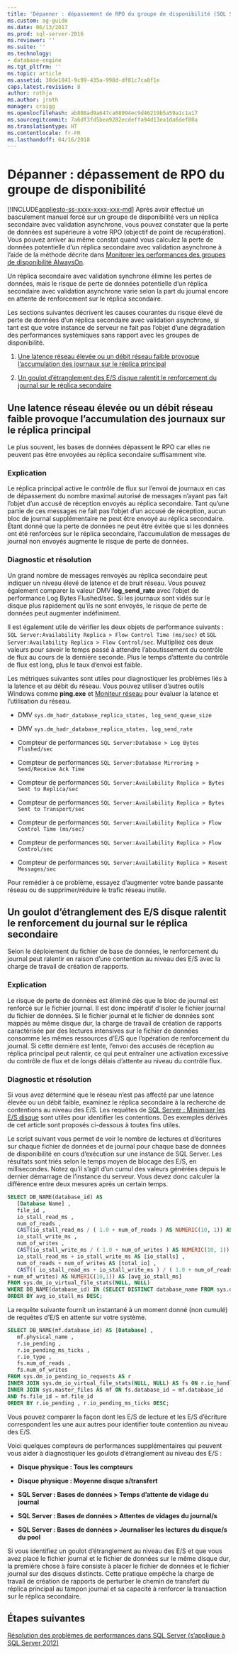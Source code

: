 ```yaml
---
title: 'Dépanner : dépassement de RPO du groupe de disponibilité (SQL Server) | Microsoft Docs'
ms.custom: ag-guide
ms.date: 06/13/2017
ms.prod: sql-server-2016
ms.reviewer: ''
ms.suite: ''
ms.technology:
- database-engine
ms.tgt_pltfrm: ''
ms.topic: article
ms.assetid: 38de1841-9c99-435a-998d-df81c7ca0f1e
caps.latest.revision: 8
author: rothja
ms.author: jroth
manager: craigg
ms.openlocfilehash: ab808ad9a647ca68094ec9d46219b5a59a1c1a17
ms.sourcegitcommit: 7a6df3fd5bea9282ecdeffa94d13ea1da6def80a
ms.translationtype: HT
ms.contentlocale: fr-FR
ms.lasthandoff: 04/16/2018
---
```

# <a name="troubleshoot-availability-group-exceeded-rpo"></a>Dépanner : dépassement de RPO du groupe de disponibilité
[!INCLUDE[appliesto-ss-xxxx-xxxx-xxx-md](../../../includes/appliesto-ss-xxxx-xxxx-xxx-md.md)]
  Après avoir effectué un basculement manuel forcé sur un groupe de disponibilité vers un réplica secondaire avec validation asynchrone, vous pouvez constater que la perte de données est supérieure à votre RPO (objectif de point de récupération). Vous pouvez arriver au même constat quand vous calculez la perte de données potentielle d’un réplica secondaire avec validation asynchrone à l’aide de la méthode décrite dans [Monitorer les performances des groupes de disponibilité AlwaysOn](monitor-performance-for-always-on-availability-groups.md).  
  
 Un réplica secondaire avec validation synchrone élimine les pertes de données, mais le risque de perte de données potentielle d’un réplica secondaire avec validation asynchrone varie selon la part du journal encore en attente de renforcement sur le réplica secondaire.  
  
 Les sections suivantes décrivent les causes courantes du risque élevé de perte de données d’un réplica secondaire avec validation asynchrone, si tant est que votre instance de serveur ne fait pas l’objet d’une dégradation des performances systémiques sans rapport avec les groupes de disponibilité.  
  
1.  [Une latence réseau élevée ou un débit réseau faible provoque l’accumulation des journaux sur le réplica principal](#BKMK_LATENCY)  
  
2.  [Un goulot d’étranglement des E/S disque ralentit le renforcement du journal sur le réplica secondaire](#BKMK_IO_BOTTLENECK)  
  
##  <a name="BKMK_LATENCY"></a> Une latence réseau élevée ou un débit réseau faible provoque l’accumulation des journaux sur le réplica principal  
 Le plus souvent, les bases de données dépassent le RPO car elles ne peuvent pas être envoyées au réplica secondaire suffisamment vite.  
  
### <a name="explanation"></a>Explication  
 Le réplica principal active le contrôle de flux sur l’envoi de journaux en cas de dépassement du nombre maximal autorisé de messages n’ayant pas fait l’objet d’un accusé de réception envoyés au réplica secondaire. Tant qu’une partie de ces messages ne fait pas l’objet d’un accusé de réception, aucun bloc de journal supplémentaire ne peut être envoyé au réplica secondaire. Étant donné que la perte de données ne peut être évitée que si les données ont été renforcées sur le réplica secondaire, l’accumulation de messages de journal non envoyés augmente le risque de perte de données.  
  
### <a name="diagnosis-and-resolution"></a>Diagnostic et résolution  
 Un grand nombre de messages renvoyés au réplica secondaire peut indiquer un niveau élevé de latence et de bruit réseau. Vous pouvez également comparer la valeur DMV **log_send_rate** avec l’objet de performance Log Bytes Flushed/sec. Si les journaux sont vidés sur le disque plus rapidement qu’ils ne sont envoyés, le risque de perte de données peut augmenter indéfiniment.  
  
 Il est également utile de vérifier les deux objets de performance suivants : `SQL Server:Availability Replica > Flow Control Time (ms/sec)` et `SQL Server:Availability Replica > Flow Control/sec`. Multipliez ces deux valeurs pour savoir le temps passé à attendre l’aboutissement du contrôle de flux au cours de la dernière seconde. Plus le temps d’attente du contrôle de flux est long, plus le taux d’envoi est faible.  
  
 Les métriques suivantes sont utiles pour diagnostiquer les problèmes liés à la latence et au débit du réseau. Vous pouvez utiliser d’autres outils Windows comme **ping.exe** et [Moniteur réseau](http://www.microsoft.com/download/details.aspx?id=4865) pour évaluer la latence et l’utilisation du réseau.  
  
-   DMV `sys.dm_hadr_database_replica_states, log_send_queue_size`  
  
-   DMV `sys.dm_hadr_database_replica_states, log_send_rate`  
  
-   Compteur de performances `SQL Server:Database > Log Bytes Flushed/sec`  
  
-   Compteur de performances `SQL Server:Database Mirroring > Send/Receive Ack Time`  
  
-   Compteur de performances `SQL Server:Availability Replica > Bytes Sent to Replica/sec`  
  
-   Compteur de performances `SQL Server:Availability Replica > Bytes Sent to Transport/sec`  
  
-   Compteur de performances `SQL Server:Availability Replica > Flow Control Time (ms/sec)`  
  
-   Compteur de performances `SQL Server:Availability Replica > Flow Control/sec`  
  
-   Compteur de performances `SQL Server:Availability Replica > Resent Messages/sec`  

Pour remédier à ce problème, essayez d’augmenter votre bande passante réseau ou de supprimer/réduire le trafic réseau inutile.  


##  <a name="BKMK_IO_BOTTLENECK"></a> Un goulot d’étranglement des E/S disque ralentit le renforcement du journal sur le réplica secondaire  
 Selon le déploiement du fichier de base de données, le renforcement du journal peut ralentir en raison d’une contention au niveau des E/S avec la charge de travail de création de rapports.  
  
### <a name="explanation"></a>Explication  
 Le risque de perte de données est éliminé dès que le bloc de journal est renforcé sur le fichier journal. Il est donc impératif d’isoler le fichier journal du fichier de données. Si le fichier journal et le fichier de données sont mappés au même disque dur, la charge de travail de création de rapports caractérisée par des lectures intensives sur le fichier de données consomme les mêmes ressources d’E/S que l’opération de renforcement du journal. Si cette dernière est lente, l’envoi des accusés de réception au réplica principal peut ralentir, ce qui peut entraîner une activation excessive du contrôle de flux et de longs délais d’attente au niveau du contrôle flux.  
  
### <a name="diagnosis-and-resolution"></a>Diagnostic et résolution  
 Si vous avez déterminé que le réseau n’est pas affecté par une latence élevée ou un débit faible, examinez le réplica secondaire à la recherche de contentions au niveau des E/S. Les requêtes de [SQL Server : Minimiser les E/S disque](http://technet.microsoft.com/magazine/jj643251.aspx) sont utiles pour identifier les contentions. Des exemples dérivés de cet article sont proposés ci-dessous à toutes fins utiles.  
  
 Le script suivant vous permet de voir le nombre de lectures et d’écritures sur chaque fichier de données et de journal pour chaque base de données de disponibilité en cours d’exécution sur une instance de SQL Server. Les résultats sont triés selon le temps moyen de blocage des E/S, en millisecondes. Notez qu’il s’agit d’un cumul des valeurs générées depuis le dernier démarrage de l’instance du serveur. Vous devez donc calculer la différence entre deux mesures après un certain temps.  
  
```sql  
SELECT DB_NAME(database_id) AS   
   [Database Name] ,   
   file_id ,   
   io_stall_read_ms ,   
   num_of_reads ,   
   CAST(io_stall_read_ms / ( 1.0 + num_of_reads ) AS NUMERIC(10, 1)) AS [avg_read_stall_ms] ,   
   io_stall_write_ms ,   
   num_of_writes ,  
   CAST(io_stall_write_ms / ( 1.0 + num_of_writes ) AS NUMERIC(10, 1)) AS [avg_write_stall_ms] ,   
   io_stall_read_ms + io_stall_write_ms AS [io_stalls] ,   
   num_of_reads + num_of_writes AS [total_io] ,   
   CAST(( io_stall_read_ms + io_stall_write_ms ) / ( 1.0 + num_of_reads  
+ num_of_writes) AS NUMERIC(10,1)) AS [avg_io_stall_ms]  
FROM sys.dm_io_virtual_file_stats(NULL, NULL)  
WHERE DB_NAME(database_id) IN (SELECT DISTINCT database_name FROM sys.dm_hadr_database_replica_cluster_states)  
ORDER BY avg_io_stall_ms DESC;  
```  
  
 La requête suivante fournit un instantané à un moment donné (non cumulé) de requêtes d’E/S en attente sur votre système.  
  
```sql  
SELECT DB_NAME(mf.database_id) AS [Database] ,   
   mf.physical_name ,  
   r.io_pending ,   
   r.io_pending_ms_ticks ,   
   r.io_type ,   
   fs.num_of_reads ,   
   fs.num_of_writes  
FROM sys.dm_io_pending_io_requests AS r   
INNER JOIN sys.dm_io_virtual_file_stats(NULL, NULL) AS fs ON r.io_handle = fs.file_handle   
INNER JOIN sys.master_files AS mf ON fs.database_id = mf.database_id  
AND fs.file_id = mf.file_id  
ORDER BY r.io_pending , r.io_pending_ms_ticks DESC;  
```  
  
 Vous pouvez comparer la façon dont les E/S de lecture et les E/S d’écriture correspondent les une aux autres pour identifier toute contention au niveau des E/S.  
  
 Voici quelques compteurs de performances supplémentaires qui peuvent vous aider à diagnostiquer les goulots d’étranglement au niveau des E/S :  
  
-   **Disque physique : Tous les compteurs**  
  
-   **Disque physique : Moyenne disque s/transfert**  
  
-   **SQL Server : Bases de données > Temps d’attente de vidage du journal**  
  
-   **SQL Server : Bases de données > Attentes de vidages du journal/s**  
  
-   **SQL Server : Bases de données > Journaliser les lectures du disque/s du pool**  
  
 Si vous identifiez un goulot d’étranglement au niveau des E/S et que vous avez placé le fichier journal et le fichier de données sur le même disque dur, la première chose à faire consiste à placer le fichier de données et le fichier journal sur des disques distincts. Cette pratique empêche la charge de travail de création de rapports de perturber le chemin de transfert du réplica principal au tampon journal et sa capacité à renforcer la transaction sur le réplica secondaire.  
  
## <a name="next-steps"></a>Étapes suivantes  
 [Résolution des problèmes de performances dans SQL Server (s’applique à SQL Server 2012)](http://msdn.microsoft.com/library/dd672789(v=SQL.100).aspx)  
  
  